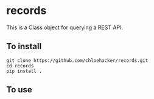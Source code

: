 # records

This is a Class object for querying a REST API.

## To install

```
git clone https://github.com/chloehacker/records.git
cd records
pip install .
```

## To use
